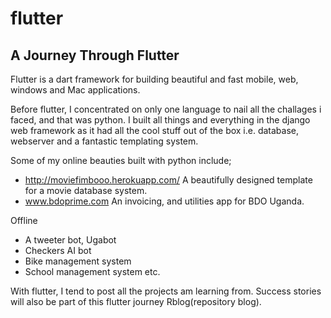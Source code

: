 # flutter
## A Journey Through Flutter

Flutter is a dart framework for building beautiful and fast mobile, web, windows and Mac applications.

Before flutter, I concentrated on only one language to nail all the challages i faced, and that was python. I built all things and everything in the django web framework as it had all the cool stuff out of the box i.e. database, webserver and a fantastic templating system.

Some of my online beauties built with python include;
- http://moviefimbooo.herokuapp.com/ A beautifully designed template for a movie database system.
- www.bdoprime.com An invoicing, and utilities app for BDO Uganda.

Offline
- A tweeter bot, Ugabot
- Checkers AI bot
- Bike management system
- School management system
etc.

With flutter, I tend to post all the projects am learning from. Success stories will also be part of this flutter journey Rblog(repository blog).
